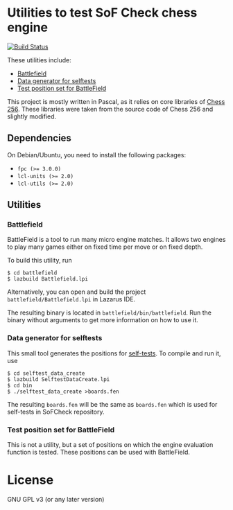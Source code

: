 # Utilities to test SoF Check chess engine

[![Build Status][build-badge]][build-url]

[build-badge]: https://github.com/alex65536/sofcheck-engine-tester/actions/workflows/build.yml/badge.svg?branch=master
[build-url]: https://github.com/alex65536/sofcheck-engine-tester/actions/workflows/build.yml

These utilities include:

- [Battlefield](#battlefield)
- [Data generator for selftests](#data-generator-for-selftests)
- [Test position set for BattleField](#test-position-set-for-battlefield)

This project is mostly written in Pascal, as it relies on core libraries of
[Chess 256](https://github.com/alex65536/Chess256). These libraries were taken from the source
code of Chess 256 and slightly modified.

## Dependencies

On Debian/Ubuntu, you need to install the following packages:

- `fpc (>= 3.0.0)`
- `lcl-units (>= 2.0)`
- `lcl-utils (>= 2.0)`

## Utilities

### Battlefield

BattleField is a tool to run many micro engine matches. It allows two engines to play many games
either on fixed time per move or on fixed depth.

To build this utility, run

~~~~~
$ cd battlefield
$ lazbuild Battlefield.lpi
~~~~~

Alternatively, you can open and build the project `battlefield/Battlefield.lpi` in Lazarus IDE.

The resulting binary is located in `battlefield/bin/battlefield`. Run the binary without arguments
to get more information on how to use it.

### Data generator for selftests

This small tool generates the positions for
[self-tests](https://github.com/alex65536/sofcheck/tree/master/selftest). To compile and run it,
use

~~~~~
$ cd selftest_data_create
$ lazbuild SelftestDataCreate.lpi
$ cd bin
$ ./selftest_data_create >boards.fen
~~~~~

The resulting `boards.fen` will be the same as `boards.fen` which is used for self-tests in
SoFCheck repository.

### Test position set for BattleField

This is not a utility, but a set of positions on which the engine evaluation function is tested.
These positions can be used with BattleField.

# License

GNU GPL v3 (or any later version)
